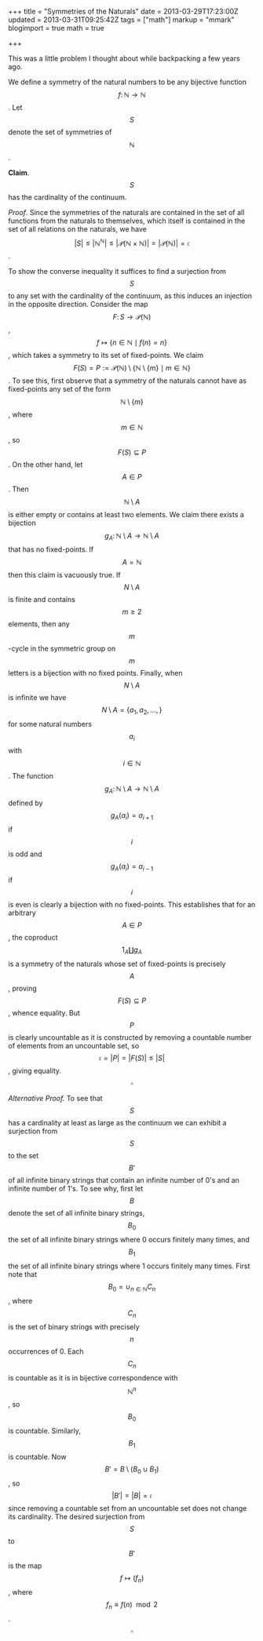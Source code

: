 +++
title = "Symmetries of the Naturals"
date = 2013-03-29T17:23:00Z
updated = 2013-03-31T09:25:42Z
tags = ["math"]
markup = "mmark"
blogimport = true 
math = true

+++


This was a little problem I thought about while backpacking a few years ago.

We define a symmetry of the natural numbers to be any bijective function $$ f \colon \mathbb{N} \to \mathbb{N}$$.  Let $$ S$$ denote the set of symmetries of $$ \mathbb N$$.

<b>Claim</b>.  $$ S$$ has the cardinality of the continuum.



<!--more-->



<i>Proof</i>.  Since the symmetries of the naturals are contained in the set of all functions from the naturals to themselves, which itself is contained in the set of all relations on the naturals, we have $$ |S| \leq |\mathbb{N}^{\mathbb N}| \leq |\mathcal P(\mathbb N \times \mathbb N)| = |\mathcal P(\mathbb N)|=\mathfrak c$$.

To show the converse inequality it suffices to find a surjection from $$ S$$ to any set with the cardinality of the continuum, as this induces an injection in the opposite direction.  Consider the map $$ F \colon S \to \mathcal P(\mathbb N)$$, $$ f \mapsto \{ n \in \mathbb N \mid f(n)=n\}$$, which takes a symmetry to its set of fixed-points.  We claim  $$ F(S)=P:=\mathcal P(\mathbb N) \setminus \{ \mathbb N \setminus \{ m \} \mid m \in \mathbb N \}$$.  To see this, first observe that a symmetry of the naturals cannot have as fixed-points any set of the form $$ \mathbb N \setminus \{m\}$$, where $$ m \in \mathbb N$$, so $$ F(S) \subseteq P$$.    On the other hand, let $$ A \in P$$.  Then $$ \mathbb N \setminus A$$ is either empty or contains at least two elements.  We claim there exists a bijection $$ g_A \colon \mathbb N \setminus A \to \mathbb N \setminus A$$ that has no fixed-points.  If $$ A=\mathbb N$$ then this claim is vacuously true.  If $$ N \setminus A$$ is finite and contains $$ m \geq 2$$ elements, then any $$ m$$-cycle in the symmetric group on $$ m$$ letters is a bijection with no fixed points.  Finally, when $$ N \setminus A$$ is infinite we have $$ N \setminus A = \{ a_1, a_2, \dots, \}$$ for some natural numbers $$ a_i$$ with $$ i \in \mathbb N$$.  The function $$ g_A \colon \mathbb N \setminus A \to \mathbb N \setminus A$$ defined by $$ g_A(a_i)=a_{i+1}$$ if $$ i$$ is odd and $$ g_A(a_i)=a_{i-1}$$ if $$ i$$ is even is clearly a bijection with no fixed-points.  This establishes that for an arbitrary $$ A \in P$$, the coproduct $$ 1_A \coprod g_A$$ is a symmetry of the naturals whose set of fixed-points is precisely $$ A$$, proving $$ F(S) \subseteq P$$, whence equality.  But $$ P$$ is clearly uncountable as it is constructed by removing a countable number of elements from an uncountable set, so $$ \mathfrak c =|P| =|F(S)| \leq |S|$$, giving equality.  $$\square$$

<i>Alternative Proof.</i> To see that $$S$$ has a cardinality at least as large as the continuum we can exhibit a surjection from $$S$$ to the set $$B'$$ of all infinite binary strings that contain an infinite number of 0's and an infinite number of 1's.   To see why, first let $$B$$ denote the set of all infinite binary strings, $$B_0$$ the set of all infinite binary strings where 0 occurs finitely many times, and $$B_1$$ the set of all infinite binary strings where 1 occurs finitely many times.  First note that $$B_0 = \cup_{n \in \mathbb N} C_n$$, where $$C_n$$ is the set of binary strings with precisely $$n$$ occurrences of 0.  Each $$C_n$$ is countable as it is in bijective correspondence with $$\mathbb N^n$$, so $$B_0$$ is countable.  Similarly, $$B_1$$ is countable.   Now
$$B' = B \setminus (B_0 \cup B_1)$$, so $$|B'|=|B|=\mathfrak c$$ since removing a countable set from an uncountable set does not change its cardinality.  The desired surjection from $$S$$ to $$B'$$ is the map $$f \mapsto (f_n)$$, where $$f_n \equiv f(n) \mod 2$$. $$\square$$
